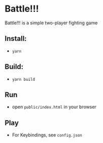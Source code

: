 # Battle!!!

Battle!!! is a simple two-player fighting game

## Install:

-   `yarn`

## Build:

-   `yarn build`

## Run

-   open `public/index.html` in your browser

## Play

-   For Keybindings, see `config.json`
